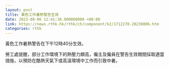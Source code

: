 ```yaml
---
layout: post
title: 黃色工作暑熱警告生效
date: 2023-08-06 12:41:38.000000000 +08:00
link: https://news.rthk.hk/rthk/ch/component/k2/1712270-20230806.htm
categories: rthk
---
```


黃色工作暑熱警告在下午12時40分生效。

勞工處提醒，部分工作環境下的熱壓力頗高，僱主及僱員在警告生效期間採取適當措施，以預防在酷熱天氣下或高溫環境中工作而引致中暑。
